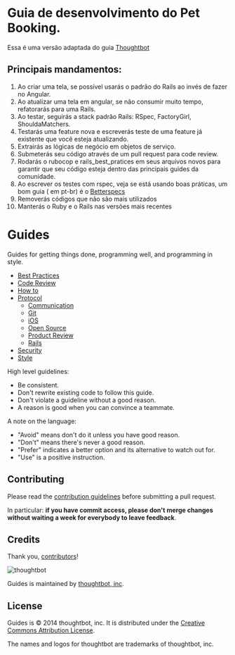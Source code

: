 Guia de desenvolvimento do  Pet Booking.
=========================================
Essa é uma versão adaptada do guia [Thoughtbot](https://github.com/thoughtbot/guides)


Principais mandamentos:
------------------------
1. Ao criar uma tela, se possível usarás o padrão do Rails ao invés de fazer no Angular.
2. Ao atualizar uma tela em angular, se não consumir muito tempo, refatorarás para uma Rails.
3. Ao testar, seguirás a stack padrão Rails: RSpec, FactoryGirl, ShouldaMatchers.
4. Testarás uma feature nova e escreverás teste de uma feature já existente que você esteja atualizando.
5. Extrairás as lógicas de negócio em objetos de serviço.
6. Submeterás seu código através de um pull request para code review.
7. Rodarás o rubocop e rails_best_pratices em seus arquivos novos para garantir que seu código esteja dentro das principais guides da comunidade.
8. Ao escrever os testes com rspec, veja se está usando boas práticas, um bom guia ( em pt-br) é o [Betterspecs](http://betterspecs.org/br/)
9. Removerás códigos que não são mais utilizados
10. Manterás o Ruby e o Rails nas versões mais recentes


Guides
======

Guides for getting things done, programming well, and programming in style.

* [Best Practices](./best-practices)
* [Code Review](./code-review)
* [How to](./how-to)
* [Protocol](./protocol)
  * [Communication](./protocol/communication)
  * [Git](./protocol/git)
  * [iOS](./protocol/ios)
  * [Open Source](./protocol/open-source)
  * [Product Review](./protocol/product-review)
  * [Rails](./protocol/rails)
* [Security](./security)
* [Style](./style)

High level guidelines:

* Be consistent.
* Don't rewrite existing code to follow this guide.
* Don't violate a guideline without a good reason.
* A reason is good when you can convince a teammate.

A note on the language:

* "Avoid" means don't do it unless you have good reason.
* "Don't" means there's never a good reason.
* "Prefer" indicates a better option and its alternative to watch out for.
* "Use" is a positive instruction.

Contributing
------------

Please read the [contribution guidelines] before submitting a pull request.

In particular: **if you have commit access, please don't merge changes without
waiting a week for everybody to leave feedback**.

[contribution guidelines]: /CONTRIBUTING.md

Credits
-------

Thank you, [contributors](https://github.com/thoughtbot/guides/graphs/contributors)!

![thoughtbot](http://thoughtbot.com/images/tm/logo.png)

Guides is maintained by [thoughtbot, inc](http://thoughtbot.com/community).

License
-------

Guides is © 2014 thoughtbot, inc. It is distributed under the [Creative Commons
Attribution License](http://creativecommons.org/licenses/by/3.0/).

The names and logos for thoughtbot are trademarks of thoughtbot, inc.
